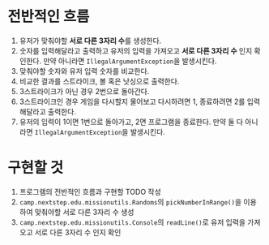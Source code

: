 # 전반적인 흐름
1. 유저가 맞춰야할 **서로 다른 3자리 수**를 생성한다.
2. 숫자를 입력해달라고 출력하고 유저의 입력을 가져오고 **서로 다른 3자리 수** 인지 확인한다. 만약 아니라면 `IllegalArgumentException`을 발생시킨다.
3. 맞춰야할 숫자와 유저 입력 숫자를 비교한다.
4. 비교한 결과를 스트라이크, 볼 혹은 낫싱으로 출력한다.
5. 3스트라이크가 아닌 경우 2번으로 돌아간다.
6. 3스트라이크인 경우 게임을 다시할지 물어보고 다시하려면 1, 종료하려면 2를 입력해달라고 출력한다.
7. 유저의 입력이 1이면 1번으로 돌아가고, 2면 프로그램을 종료한다. 만약 둘 다 아니라면 `IllegalArgumentException`을 발생시킨다.

# 구현할 것
1. 프로그램의 전반적인 흐름과 구현할 TODO 작성
2. `camp.nextstep.edu.missionutils.Randoms`의 `pickNumberInRange()`을 이용하여 맞춰야할 서로 다른 3자리 수 생성
3. `camp.nextstep.edu.missionutils.Console`의 `readLine()`로 유저 입력을 가져오고 서로 다른 3자리 수 인지 확인